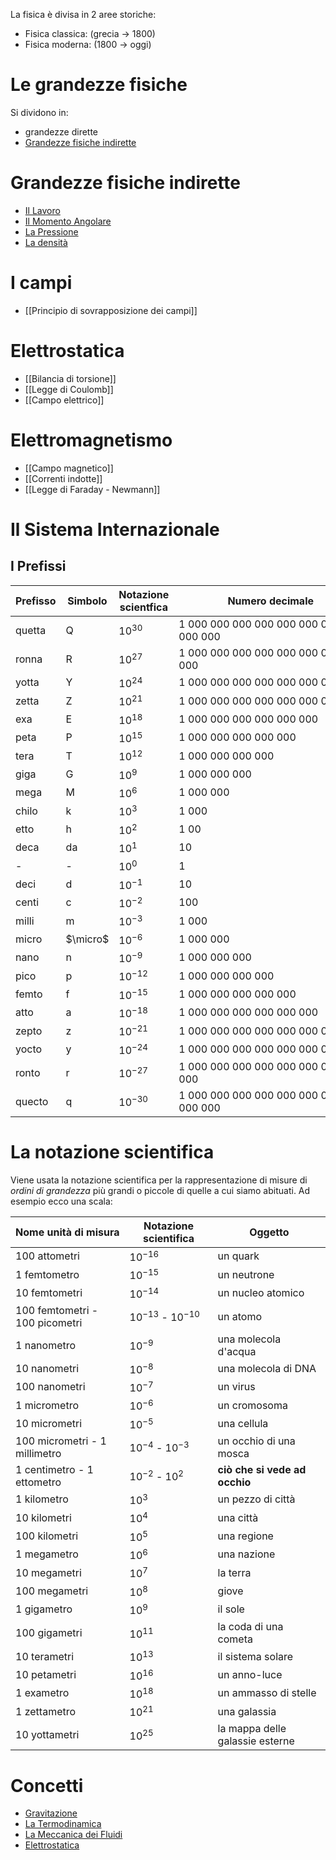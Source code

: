 La fisica è divisa in 2 aree storiche:
- Fisica classica: (grecia -> 1800)
- Fisica moderna: (1800 -> oggi)
# Le grandezze fisiche
Si dividono in:
- grandezze dirette
- [Grandezze fisiche indirette](#Grandezze%20fisiche%20indirette)
# Grandezze fisiche indirette
- [Il Lavoro](Lavoro.md)
- [Il Momento Angolare](Il%20Momento%20Angolare.md)
- [La Pressione](Pressione.md)
- [La densità](La%20densità.md)
# I campi
- [[Principio di sovrapposizione dei campi]]
# Elettrostatica
- [[Bilancia di torsione]]
- [[Legge di Coulomb]]
- [[Campo elettrico]]
# Elettromagnetismo
- [[Campo magnetico]]
- [[Correnti indotte]]
- [[Legge di Faraday - Newmann]]
# Il Sistema Internazionale
## I Prefissi


| Prefisso | Simbolo  | Notazione scientfica | Numero decimale                           | Scala lunga      | Scala corta   |
| -------- | -------- | -------------------- | ----------------------------------------- | ---------------- | ------------- |
| quetta   | Q        | $10^{30}$            | 1 000 000 000 000 000 000 000 000 000 000 | Quintillione     | Nonillion     |
| ronna    | R        | $10^{27}$            | 1 000 000 000 000 000 000 000 000 000     | Quadriliardo     | Octillion     |
| yotta    | Y        | $10^{24}$            | 1 000 000 000 000 000 000 000 000         | Quadrilione      | Septillion    |
| zetta    | Z        | $10^{21}$            | 1 000 000 000 000 000 000 000             | Triliardo        | Sextillion    |
| exa      | E        | $10^{18}$            | 1 000 000 000 000 000 000                 | Trilione         | Quintillion   |
| peta     | P        | $10^{15}$            | 1 000 000 000 000 000                     | Biliardo         | Quadrillion   |
| tera     | T        | $10^{12}$            | 1 000 000 000 000                         | Bilione          | Trillion      |
| giga     | G        | $10^{9}$             | 1 000 000 000                             | Miliardo         | Billion       |
| mega     | M        | $10^{6}$             | 1 000 000                                 | Milione          | Million       |
| chilo    | k        | $10^{3}$             | 1 000                                     | Migliaio         | Thousand      |
| etto     | h        | $10^{2}$             | 1 00                                      | Centinaio        | Hundred       |
| deca     | da       | $10^{1}$             | 10                                        | Decina           | Ten           |
| -        | -        | $10^{0}$             | 1                                         | Unità            | One           |
| deci     | d        | $10^{-1}$            | 10                                        | Decimo           | Tenth         |
| centi    | c        | $10^{-2}$            | 100                                       | Centesimo        | Hundredth     |
| milli    | m        | $10^{-3}$            | 1 000                                     | Millesimo        | Thousandth    |
| micro    | $\micro$ | $10^{-6}$            | 1 000 000                                 | Milionesimo      | Millionth     |
| nano     | n        | $10^{-9}$            | 1 000 000 000                             | Miliardesimo     | Billionth     |
| pico     | p        | $10^{-12}$           | 1 000 000 000 000                         | Bilionesimo      | Trillionth    |
| femto    | f        | $10^{-15}$           | 1 000 000 000 000 000                     | Biliardesimo     | Quadrillionth |
| atto     | a        | $10^{-18}$           | 1 000 000 000 000 000 000                 | Trilionesimo     | Quintillionth |
| zepto    | z        | $10^{-21}$           | 1 000 000 000 000 000 000 000             | Triliardesimo    | Sixtillionth  |
| yocto    | y        | $10^{-24}$           | 1 000 000 000 000 000 000 000 000         | Quadrilionesimo  | Septillion    |
| ronto    | r        | $10^{-27}$           | 1 000 000 000 000 000 000 000 000 000     | Quadriliardesimo | Octillionth   |
| quecto   | q        | $10^{-30}$           | 1 000 000 000 000 000 000 000 000 000 000 | Quintillionesimo | Nonillionth   |


# La notazione scientifica
Viene usata la notazione scientifica per la rappresentazione di misure di *ordini di grandezza* più grandi o piccole di quelle a cui siamo abituati.
Ad esempio ecco una scala:


| Nome unità di misura           | Notazione scientifica   | Oggetto                         |
| ------------------------------ | ----------------------- | ------------------------------- |
| 100 attometri                  | $10^{-16}$              | un quark                        |
| 1 femtometro                   | $10^{-15}$              | un neutrone                     |
| 10 femtometri                  | $10^{-14}$              | un nucleo atomico               |
| 100 femtometri - 100 picometri | $10^{-13}$ - $10^{-10}$ | un atomo                        |
| 1 nanometro                    | $10^{-9}$               | una molecola d'acqua            |
| 10 nanometri                   | $10^{-8}$               | una molecola di DNA             |
| 100 nanometri                  | $10^{-7}$               | un virus                        |
| 1 micrometro                   | $10^{-6}$               | un cromosoma                    |
| 10 micrometri                  | $10^{-5}$               | una cellula                     |
| 100 micrometri - 1 millimetro  | $10^{-4}$ - $10^{-3}$   | un occhio di una mosca          |
| 1 centimetro - 1 ettometro     | $10^{-2}$ - $10^{2}$    | **ciò che si vede ad occhio**   |
| 1 kilometro                    | $10^{3}$                | un pezzo di città               |
| 10 kilometri                   | $10^{4}$                | una città                       |
| 100 kilometri                  | $10^{5}$                | una regione                     |
| 1 megametro                    | $10^{6}$                | una nazione                     |
| 10 megametri                   | $10^{7}$                | la terra                        |
| 100 megametri                  | $10^{8}$                | giove                           |
| 1 gigametro                    | $10^{9}$                | il sole                         |
| 100 gigametri                  | $10^{11}$               | la coda di una cometa           |
| 10 terametri                   | $10^{13}$               | il sistema solare               |
| 10 petametri                   | $10^{16}$               | un anno-luce                    |
| 1 exametro                     | $10^{18}$               | un ammasso di stelle            |
| 1 zettametro                   | $10^{21}$               | una galassia                    |
| 10 yottametri                  | $10^{25}$               | la mappa delle galassie esterne |


# Concetti
- [Gravitazione](./Gravitazione/Gravitazione.md)
- [La Termodinamica](./Termodinamica/Termodinamica.md)
- [La Meccanica dei Fluidi](./Meccanica%20dei%20Fluidi/Meccanica%20dei%20Fluidi.md)
- [Elettrostatica](./Elettrostatica/Elettrostatica.md)
<!--stackedit_data:
eyJoaXN0b3J5IjpbMjM5NjU5NjVdfQ==
-->